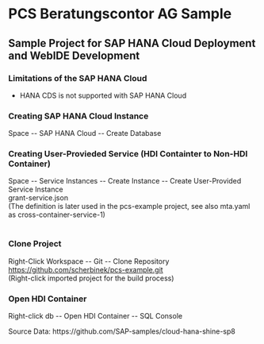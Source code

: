 # PCS Beratungscontor AG Sample
## Sample Project for SAP HANA Cloud Deployment and WebIDE Development

### Limitations of the SAP HANA Cloud
* HANA CDS is not supported with SAP HANA Cloud

### Creating SAP HANA Cloud Instance
Space -- SAP HANA Cloud -- Create Database <br>

### Creating User-Provieded Service (HDI Containter to Non-HDI Container)
Space -- Service Instances -- Create Instance -- Create User-Provided Service Instance <br>
grant-service.json <br>
(The definition is later used in the pcs-example project, see also mta.yaml as cross-container-service-1) <br> <br>

### Clone Project 
Right-Click Workspace -- Git -- Clone Repository <br>
https://github.com/scherbinek/pcs-example.git <br>
(Right-click imported project for the build process) <br>

### Open HDI Container
Right-click db -- Open HDI Container -- SQL Console
</p>
Source Data: https://github.com/SAP-samples/cloud-hana-shine-sp8